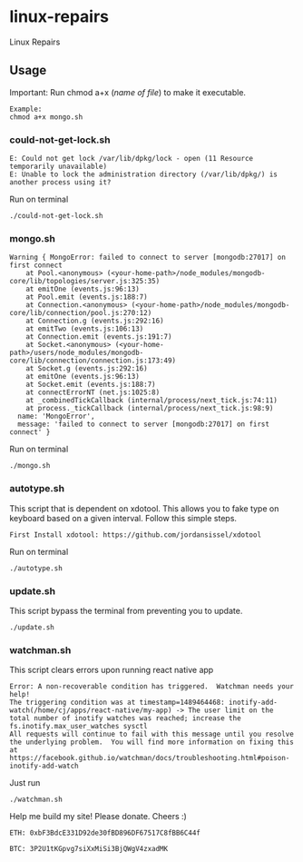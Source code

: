 # linux-repairs
Linux Repairs

## Usage
Important: Run chmod a+x (*name of file*) to make it executable.

```
Example: 
chmod a+x mongo.sh
```

### could-not-get-lock.sh
```
E: Could not get lock /var/lib/dpkg/lock - open (11 Resource temporarily unavailable)
E: Unable to lock the administration directory (/var/lib/dpkg/) is another process using it?
```
Run on terminal
```
./could-not-get-lock.sh
```
### mongo.sh
```
Warning { MongoError: failed to connect to server [mongodb:27017] on first connect
    at Pool.<anonymous> (<your-home-path>/node_modules/mongodb-core/lib/topologies/server.js:325:35)
    at emitOne (events.js:96:13)
    at Pool.emit (events.js:188:7)
    at Connection.<anonymous> (<your-home-path>/node_modules/mongodb-core/lib/connection/pool.js:270:12)
    at Connection.g (events.js:292:16)
    at emitTwo (events.js:106:13)
    at Connection.emit (events.js:191:7)
    at Socket.<anonymous> (<your-home-path>/users/node_modules/mongodb-core/lib/connection/connection.js:173:49)
    at Socket.g (events.js:292:16)
    at emitOne (events.js:96:13)
    at Socket.emit (events.js:188:7)
    at connectErrorNT (net.js:1025:8)
    at _combinedTickCallback (internal/process/next_tick.js:74:11)
    at process._tickCallback (internal/process/next_tick.js:98:9)
  name: 'MongoError',
  message: 'failed to connect to server [mongodb:27017] on first connect' }
```
Run on terminal
```
./mongo.sh
```

### autotype.sh

This script that is dependent on xdotool. This allows you to fake type on keyboard based on a given interval. Follow this simple steps.

```
First Install xdotool: https://github.com/jordansissel/xdotool
```
Run on terminal
```
./autotype.sh
```

### update.sh
This script bypass the terminal from preventing you to update.

```
./update.sh
```

### watchman.sh
This script clears errors upon running react native app
```
Error: A non-recoverable condition has triggered.  Watchman needs your help!
The triggering condition was at timestamp=1489464468: inotify-add-watch(/home/cj/apps/react-native/my-app) -> The user limit on the total number of inotify watches was reached; increase the fs.inotify.max_user_watches sysctl
All requests will continue to fail with this message until you resolve
the underlying problem.  You will find more information on fixing this at
https://facebook.github.io/watchman/docs/troubleshooting.html#poison-inotify-add-watch
```
Just run
```
./watchman.sh
```

Help me build my site! Please donate. Cheers :) 

```
ETH: 0xbF3BdcE331D92de30fBD896DF67517C8fBB6C44f
```

```
BTC: 3P2U1tKGpvg7siXxMiSi3BjQWgV4zxadMK 
```